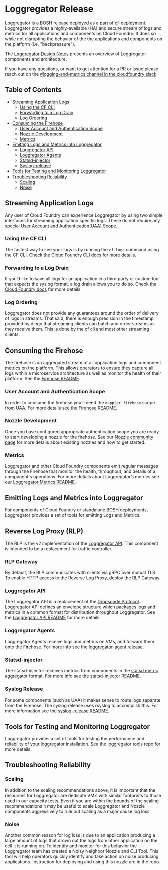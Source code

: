 # Loggregator Release

Loggregator is a [BOSH][bosh] release deployed as a part of
[cf-deployment][cf-deployment]. Loggregator provides
a highly-available (HA) and secure stream of logs and metrics for all
applications and components on Cloud Foundry. It does so while not disrupting
the behavior of the the applications and components on the platform (i.e.
"backpressure").

The [Loggregator Design Notes](docs/loggregator-design.md) presents an
overview of Loggregator components and architecture.

If you have any questions, or want to get attention for a PR or issue please reach out on the [#logging-and-metrics channel in the cloudfoundry slack](https://cloudfoundry.slack.com/archives/CUW93AF3M)

## Table of Contents

* [Streaming Application Logs](#streaming-application-logs)
  * [Using the CF CLI](#using-the-cf-cli)
  * [Forwarding to a Log Drain](#forwarding-to-a-log-drain)
  * [Log Ordering](#log-ordering)
* [Consuming the Firehose](#consuming-the-firehose)
  * [User Account and Authentication Scope](#user-account-and-authentication-scope)
  * [Nozzle Development](#nozzle-development)
  * [Metrics](#metrics)
* [Emitting Logs and Metrics into Loggregator](#emitting-logs-and-metrics-into-loggregator)
  * [Loggregator API](#loggregator-api)
  * [Loggregator Agents](#loggregator-agents)
  * [Statsd-injector](#statsd-injector)
  * [Syslog-release](#syslog-release)
* [Tools for Testing and Monitoring Loggregator](#tools-for-testing-and-monitoring-loggregator)
* [Troubleshooting Reliability](#troubleshooting-reliability)
  * [Scaling](#scaling)
  * [Noise](#noise)


## Streaming Application Logs

Any user of Cloud Foundry can experience Loggregator by using two simple
interfaces for streaming application specific logs. These do not require any
special [User Account and Authentication(UAA)][uaa] Scope.

### Using the CF CLI

The fastest way to see your logs is by running the `cf logs` command using the
[CF CLI][cli]. Check the [Cloud Foundry CLI docs][cli-docs] for more details.

### Forwarding to a Log Drain

If you’d like to save all logs for an application in a third party or custom
tool that expects the syslog format, a log drain allows you to do so. Check
the [Cloud Foundry docs][cf-docs] for more details.

### Log Ordering

Loggregator does not provide any guarantees around the order of delivery
of logs in streams. That said, there is enough precision in the timestamp provided
by diego that streaming clients can batch and order streams as they receive them.
This is done by the cf cli and most other streaming clients.

## Consuming the Firehose

The firehose is an aggregated stream of all application logs and component
metrics on the platform. This allows operators to ensure they capture all logs
within a microservice architecture as well as monitor the health of their
platform. See the [Firehose README](docs/firehose.md).

### User Account and Authentication Scope

In order to consume the firehose you’ll need the `doppler.firehose` scope from
UAA. For more details see the [Firehose README](docs/firehose.md).

### Nozzle Development

Once you have configured appropriate authentication scope you are ready to
start developing a nozzle for the firehose. See our [Nozzle community
page](docs/community-nozzles.md) for more details about existing nozzles and
how to get started.

### Metrics

Loggregator and other Cloud Foundry components emit regular messages through
the Firehose that monitor the health, throughput, and details of a component's
operations. For more detials about Loggregator’s metrics see our [Loggregator
Metrics README](docs/metric_descriptions.md).

## Emitting Logs and Metrics into Loggregator

For components of Cloud Foundry or standalone BOSH deployments, Loggregator
provides a set of tools for emitting Logs and Metrics.

## Reverse Log Proxy (RLP)

The RLP is the v2 implementation of the [Loggregator API][api-readme]. This
component is intended to be a replacement for traffic controller.

### RLP Gateway

By default, the RLP communicates with clients via gRPC over mutual TLS. To enable HTTP access to the Reverse Log
Proxy, deploy the RLP Gateway.

### Loggregator API

The Loggregator API is a replacement of the [Dropsonde
Protocol][dropsonde-protocol]. Loggregator API defines an envelope structure
which packages logs and metrics in a common format for distribution throughout
Loggregator. See the [Loggregator API README][api-readme] for more details.

### Loggregator Agents

Loggregator Agents receive logs and metrics on VMs, and forward them onto the
Firehose. For more info see the [loggregator-agent release][loggregator-agent-release].

### Statsd-injector

The statsd-injector receives metrics from components in the
[statsd metric aggregator format][statsd-format]. For more info see the
[statsd-injector README][statsd-injector-readme].

### Syslog Release

For some components (such as UAA) it makes sense to route logs separate from
the Firehose. The syslog release uses rsyslog to accomplish this. For more
information see the [syslog-release README][syslog-release-readme].

## Tools for Testing and Monitoring Loggregator

Loggregator provides a set of tools for testing the
performance and reliability of your loggregator installation.
See the [loggregator tools](http://code.cloudfoundry.org/loggregator-tools)
repo for more details.

## Troubleshooting Reliability

### Scaling

In addition to the scaling recommendations above, it is important that
the resources for Loggregator are dedicate VM’s with similar footprints
to those used in our capacity tests. Even if you are within the bounds of
the scaling recommendations it may be useful to scale Loggregator and
Nozzle components aggressively to rule out scaling as a major cause log loss.

### Noise

Another common reason for log loss is due to an application producing a
large amount of logs that drown out the logs from other application on
the cell it is running on. To identify and monitor for this behavior the
Loggregator team has created a Noisy Neighbor Nozzle and CLI Tool. This
tool will help operators quickly identify and take action on noise
producing applications.  Instruction for deploying and using this nozzle
are in the repo.

[bosh]:                      https://bosh.io/
[cf-deployment]:             https://github.com/cloudfoundry/cf-deployment
[uaa]:                       https://github.com/cloudfoundry/uaa
[cli]:                       https://github.com/cloudfoundry/cli
[cli-docs]:                  https://cli.cloudfoundry.org/en-US/cf/logs.html
[cf-docs]:                   https://docs.cloudfoundry.org/devguide/services/log-management.html
[dropsonde-protocol]:        https://github.com/cloudfoundry/dropsonde-protocol
[api-readme]:                https://github.com/cloudfoundry/loggregator-api/blob/master/README.md
[statsd-format]:             https://codeascraft.com/2011/02/15/measure-anything-measure-everything/
[statsd-injector-readme]:    https://github.com/cloudfoundry/statsd-injector/blob/master/README.md
[syslog-release-readme]:     https://github.com/cloudfoundry/syslog-release/blob/master/README.md
[loggregator-agent-release]: https://github.com/cloudfoundry/loggregator-agent-release
